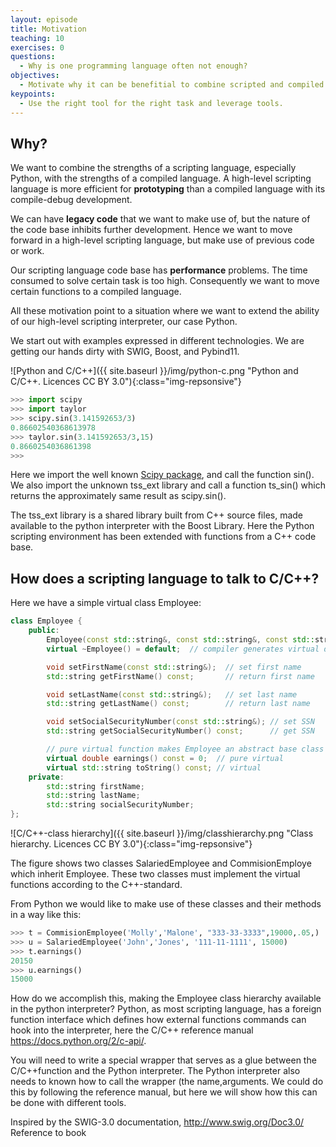 ```yaml
---
layout: episode
title: Motivation
teaching: 10
exercises: 0
questions:
  - Why is one programming language often not enough?
objectives:
  - Motivate why it can be benefitial to combine scripted and compiled languages.
keypoints:
  - Use the right tool for the right task and leverage tools.
---
```


## Why?

We want to combine the strengths of a scripting language, especially Python, with
the strengths of a compiled language. A high-level scripting language is more
efficient for **prototyping** than a compiled language with its compile-debug
development.

We can have **legacy code** that we want to make use of, but the nature of the code
base inhibits further development. Hence we want to move forward in a high-level
scripting language, but make use of previous code or work.

Our scripting language code base has **performance** problems. The time consumed to
solve certain task is too high. Consequently we want to move certain functions
to a compiled language.

All these motivation point to a situation where we want to extend the ability
of our high-level scripting interpreter, our case Python.

We start out with examples expressed in different technologies. We are getting our
hands dirty with SWIG, Boost, and Pybind11.

![Python and C/C++]({{ site.baseurl }}/img/python-c.png "Python and C/C++. Licences CC BY 3.0"){:class="img-repsonsive"}

```python
>>> import scipy
>>> import taylor
>>> scipy.sin(3.141592653/3)
0.86602540368613978
>>> taylor.sin(3.141592653/3,15)
0.8660254036861398
>>>
```

Here we import the well known [Scipy package](https://www.scipy.org), and call
the function sin(). We also import the unknown tss_ext library and call a
function ts_sin() which returns the approximately same result as scipy.sin().

The tss_ext library is a shared library built from C++ source files, made
available to the python interpreter with the Boost Library. Here the Python
scripting environment has been extended with functions from a C++ code base.


## How does a scripting language to talk to C/C++?

Here we have a simple virtual class Employee:
```cpp
class Employee {
    public:
        Employee(const std::string&, const std::string&, const std::string&);
        virtual ~Employee() = default;  // compiler generates virtual destructor

        void setFirstName(const std::string&);  // set first name
        std::string getFirstName() const;       // return first name

        void setLastName(const std::string&);   // set last name
        std::string getLastName() const;        // return last name

        void setSocialSecurityNumber(const std::string&); // set SSN
        std::string getSocialSecurityNumber() const;      // get SSN

        // pure virtual function makes Employee an abstract base class
        virtual double earnings() const = 0;  // pure virtual
        virtual std::string toString() const; // virtual
    private:
        std::string firstName;
        std::string lastName;
        std::string socialSecurityNumber;
};
```
![C/C++-class hierarchy]({{ site.baseurl }}/img/classhierarchy.png "Class hierarchy. Licences CC BY 3.0"){:class="img-repsonsive"}

The figure shows two classes SalariedEmployee and CommisionEmploye which
inherit Employee. These two classes must implement the virtual functions
according to the C++-standard.

From Python we would like to make use of these classes and their methods in a
way like this:

```python
>>> t = CommisionEmployee('Molly','Malone', "333-33-3333",19000,.05,)
>>> u = SalariedEmployee('John','Jones', '111-11-1111', 15000)
>>> t.earnings()
20150
>>> u.earnings()
15000
```
How do we accomplish this, making the Employee class hierarchy available in the
python interpreter? Python, as most scripting language, has a foreign function
interface which defines how external functions commands can hook into the
interpreter, here the C/C++ reference manual https://docs.python.org/2/c-api/.

You will need to write a special wrapper that serves as a glue between the
C/C++function and the Python interpreter. The Python interpreter also needs to
known how to call the wrapper (the name,arguments. We could do this by
following the reference manual, but here we will show how this can be done with
different tools.

Inspired by the SWIG-3.0 documentation, http://www.swig.org/Doc3.0/
Reference to book

